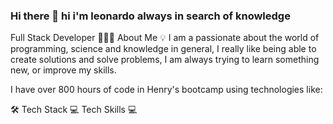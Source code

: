 ### Hi there 👋 hi i'm leonardo always in search of knowledge
Full Stack Developer
👨🏻‍💻 About Me
💡 I am a passionate about the world of programming, science and knowledge in general, I really like being able to create solutions and solve problems, I am always trying to learn something new, or improve my skills.

I have over 800 hours of code in Henry's bootcamp using technologies like:

🛠 Tech Stack 💻 Tech Skills 💻

<!--
**QKleo/QKleo** is a ✨ _special_ ✨ repository because its `README.md` (this file) appears on your GitHub profile.

Here are some ideas to get you started:

- 🔭 I’m currently working on ...
- 🌱 I’m currently learning ...
- 👯 I’m looking to collaborate on ...
- 🤔 I’m looking for help with ...
- 💬 Ask me about ...
- 📫 How to reach me: ...
- 😄 Pronouns: ...
- ⚡ Fun fact: ...
-->
